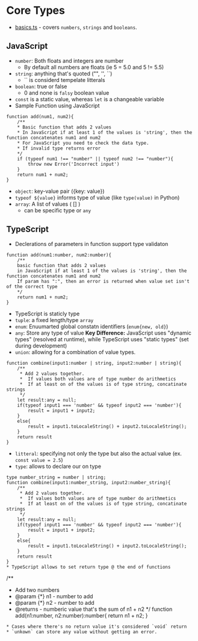 # Core Types 
* [basics.ts](basics.ts) - covers `numbers`, `strings` and `booleans`. 

## JavaScript 
* `number`: Both floats and integers are number
    * By default all numbers are floats (ie 5 = 5.0 and 5 != 5.5)
* `string`: anything that's quoted ("", '', ``)
    * `` is considerd tempelate litterals 
* `boolean`: true or false 
    * 0 and none is `falsy` boolean value 
* `const` is a static value, whereas `let` is a changeable variable
* Sample Function using JavaScript  
```
function add(num1, num2){
    /** 
    * Basic function that adds 2 values 
    * In JavaScript if at least 1 of the values is 'string', then the function concatenates num1 and num2
    * For JavaScript you need to check the data type. 
    * If invalid type returns error 
    */
    if (typeof num1 !== "number" || typeof num2 !== "number"){
        throw new Error('Incorrect input')
    }
    return num1 + num2;  
}

```
* `object`: key-value pair ({key: value})
* `typeof ${value}` informs type of value (like `type(value)` in Python)
* `array`: A list of values ( [] )
    * can be specific type or `any` 

## TypeScript
* Declerations of parameters in function support type validaton
```
function add(num1:number, num2:number){
    /** 
    basic function that adds 2 values 
    in JavaScript if at least 1 of the values is 'string', then the function concatenates num1 and num2
    If param has ":", then an error is returned when value set isn't of the correct type
    */
    return num1 + num2;  
}
```
* TypeScript is staticly type 
* `tuple`: a fixed length/type `array` 
* `enum`: Enuumarted global constatn identifiers (`enum{new, old}`)
* `any`: Store any type of value 
**Key Difference:** JavaScript uses "dynamic types" (resolved at runtime), while TypeScript uses "static types" (set during development) 
* `union`: allowing for a combination of value types. 
```
function combine(input1:number | string, input2:number | string){
    /**
     * Add 2 values together. 
     *  If values both values are of type number do arithmetics
     *  If at least on of the values is of type string, concatinate strings
     */ 
    let result:any = null; 
    if(typeof input1 === 'number' && typeof input2 === 'number'){
        result = input1 + input2; 
    }
    else{
        result = input1.toLocaleString() + input2.toLocaleString();
    }
    return result 
}
``` 
* `litteral`: specifying not only the type but also the actual value (ex. `const value = 2.5`)
* `type`: allows to declare our on type 
```
type number_string = number | string; 
function combine(input1:number_string, input2:number_string){
    /**
     * Add 2 values together. 
     *  If values both values are of type number do arithmetics
     *  If at least on of the values is of type string, concatinate strings
     */ 
    let result:any = null; 
    if(typeof input1 === 'number' && typeof input2 === 'number'){
        result = input1 + input2; 
    }
    else{
        result = input1.toLocaleString() + input2.toLocaleString();
    }
    return result 
}
* TypeScript allows to set return type @ the end of functions
```
/**
 * Add two numbers 
 * @param {*} n1 - number to add 
 * @param {*} n2 - number to add 
 * @returns - numberic value that's the sum of n1 + n2
 */
function add(n1:number, n2:number):number{ 
    return n1 + n2; 
}
```
* Cases where there's no return value it's considered `void` return
* `unkown` can store any value without getting an error. 